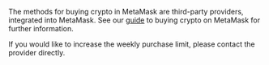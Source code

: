 The methods for buying crypto in MetaMask are third-party providers, integrated into MetaMask. See our [guide](https://support.metamask.io/hc/en-us/articles/360058239311) to buying crypto on MetaMask for further information. 


If you would like to increase the weekly purchase limit, please contact the provider directly.

